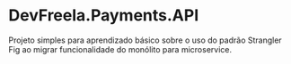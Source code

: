 # DevFreela.Payments.API
Projeto simples para aprendizado básico sobre o uso do padrão Strangler Fig ao migrar funcionalidade do monólito para microservice.
